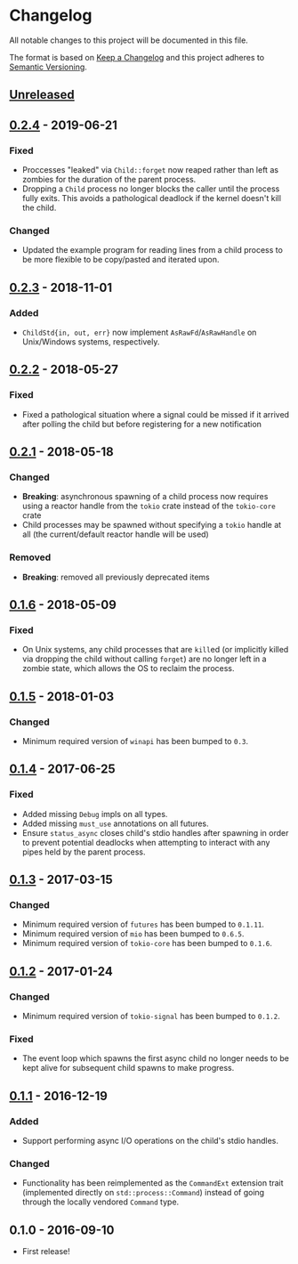 # Changelog
All notable changes to this project will be documented in this file.

The format is based on [Keep a Changelog](http://keepachangelog.com/en/1.0.0/)
and this project adheres to [Semantic Versioning](http://semver.org/spec/v2.0.0.html).

## [Unreleased]
## [0.2.4] - 2019-06-21
### Fixed
* Proccesses "leaked" via `Child::forget` now reaped rather than left as zombies
for the duration of the parent process.
* Dropping a `Child` process no longer blocks the caller until the process fully
exits. This avoids a pathological deadlock if the kernel doesn't kill the child.

### Changed
* Updated the example program for reading lines from a child process to be more
flexible to be copy/pasted and iterated upon.

## [0.2.3] - 2018-11-01
### Added
* `ChildStd{in, out, err}` now implement `AsRawFd`/`AsRawHandle` on Unix/Windows
systems, respectively.

## [0.2.2] - 2018-05-27
### Fixed
- Fixed a pathological situation where a signal could be missed if it arrived
after polling the child but before registering for a new notification

## [0.2.1] - 2018-05-18
### Changed
- **Breaking**: asynchronous spawning of a child process now requires using a
reactor handle from the `tokio` crate instead of the `tokio-core` crate
- Child processes may be spawned without specifying a `tokio` handle at all
(the current/default reactor handle will be used)
### Removed
- **Breaking**: removed all previously deprecated items

## [0.1.6] - 2018-05-09
### Fixed
- On Unix systems, any child processes that are `kill`ed (or implicitly killed
via dropping the child without calling `forget`) are no longer left in a zombie
state, which allows the OS to reclaim the process.

## [0.1.5] - 2018-01-03
### Changed
- Minimum required version of `winapi` has been bumped to `0.3`.

## [0.1.4] - 2017-06-25
### Fixed
- Added missing `Debug` impls on all types.
- Added missing `must_use` annotations on all futures.
- Ensure `status_async` closes child's stdio handles after spawning in order
to prevent potential deadlocks when attempting to interact with any pipes held
by the parent process.

## [0.1.3] - 2017-03-15
### Changed
- Minimum required version of `futures` has been bumped to `0.1.11`.
- Minimum required version of `mio` has been bumped to `0.6.5`.
- Minimum required version of `tokio-core` has been bumped to `0.1.6`.

## [0.1.2] - 2017-01-24
### Changed
- Minimum required version of `tokio-signal` has been bumped to `0.1.2`.
### Fixed
- The event loop which spawns the first async child no longer needs to be kept
alive for subsequent child spawns to make progress.

## [0.1.1] - 2016-12-19
### Added
- Support performing async I/O operations on the child's stdio handles.
### Changed
- Functionality has been reimplemented as the `CommandExt` extension trait
(implemented directly on `std::process::Command`) instead of going through
the locally vendored `Command` type.

## 0.1.0 - 2016-09-10
- First release!

[Unreleased]: https://github.com/alexcrichton/tokio-process/compare/0.2.4...HEAD
[0.2.4]: https://github.com/alexcrichton/tokio-process/compare/0.2.3...0.2.4
[0.2.3]: https://github.com/alexcrichton/tokio-process/compare/0.2.2...0.2.3
[0.2.2]: https://github.com/alexcrichton/tokio-process/compare/0.2.1...0.2.2
[0.2.1]: https://github.com/alexcrichton/tokio-process/compare/0.1.6...0.2.1
[0.1.6]: https://github.com/alexcrichton/tokio-process/compare/0.1.5...0.1.6
[0.1.5]: https://github.com/alexcrichton/tokio-process/compare/0.1.4...0.1.5
[0.1.4]: https://github.com/alexcrichton/tokio-process/compare/0.1.3...0.1.4
[0.1.3]: https://github.com/alexcrichton/tokio-process/compare/0.1.2...0.1.3
[0.1.2]: https://github.com/alexcrichton/tokio-process/compare/0.1.1...0.1.2
[0.1.1]: https://github.com/alexcrichton/tokio-process/compare/0.1.0...0.1.1
